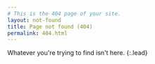 ```yaml
---
# This is the 404 page of your site.
layout: not-found
title: Page not found (404)
permalink: 404.html
---
```


Whatever you're trying to find isn't here.
{:.lead}

<script>
    document.write('<a href="' + document.referrer + '">Go Back</a>');
</script>